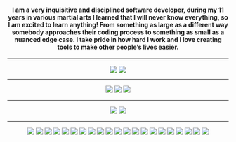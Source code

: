 <h4 align="center">  I am a very inquisitive and disciplined software developer, during my 11 years in various martial arts I learned that I will never know everything, so I am excited to learn anything! From something as large as a different way somebody approaches their coding process to something as small as a nuanced edge case. I take pride in how hard I work and I love creating tools to make other people’s lives easier. </h4><hr>
<div align="center">
  <a href="#"><img align="center" src="https://github-readme-stats.vercel.app/api?username=sgemberling117&hide=issues&count_private=true&&theme=react" /></a>
  <a href="#"><img align="center" src="https://github-readme-stats.vercel.app/api/top-langs/?username=tjpreston96&layout=compact&theme=react" /></a> 
  <hr>
  <div>
    <a href="https://www.linkedin.com/in/samuel-gemberling/"><img src="https://img.shields.io/badge/-LinkedIn-0077B5?style=flat-square&logo=LinkedIn&logoColor=white" /></a>
    <a href="https://github.com/sgemberling117"><img src="https://img.shields.io/github/followers/sgemberling117?color=black&label=GitHub&logo=GitHub&logoColor=white&style=flat-square" /></a>
    <a href="mailto: sgemberling@gmail.com"><img src="https://img.shields.io/badge/-Gmail-D14836?style=flat-square&logo=Gmail&logoColor=white" /></a>
  </div>
  <hr>
  <div>
      <a href="#"><img src="https://img.shields.io/badge/-MacOS-999999?style=flat-square&logo=Apple&logoColor=white" /></a>
      <a href="#"><img src="https://img.shields.io/badge/-Windows-0078D6?style=flat-square&logo=Windows&logoColor=white" /></a>
  </div>
  <hr>
  <div>
      <a href="#"><img src="https://img.shields.io/badge/-HTML5-E34F26?style=flat-square&logo=html5&logoColor=white" /></a>
      <a href="#"><img src="https://img.shields.io/badge/-CSS3-1572B6?style=flat-square&logo=css3" /></a>
      <a href="#"><img src="https://img.shields.io/badge/-JavaScript-F7DF1E?style=flat-square&logo=javascript&logoColor=black" /></a>
      <a href="#"><img src="https://img.shields.io/badge/-React-61DAFB?style=flat-square&logo=React&logoColor=black" /></a>
      <a href="#"><img src="https://img.shields.io/badge/-NodeJS-339933?style=flat-square&logo=Node.js&logoColor=white" /></a>
      <a href="#"><img src="https://img.shields.io/badge/-Python3-3776AB?style=flat-square&logo=Python&logoColor=white" /></a>
      <a href="#"><img src="https://img.shields.io/badge/-Django-092E20?style=flat-square&logo=django" /></a>
      <a href="#"><img src="https://img.shields.io/badge/-PostgreSQL-336791?style=flat-square&logo=postgresql" /></a>
      <a href="#"><img src="https://img.shields.io/badge/-MongoDB-white?style=flat-square&logo=mongodb" /></a>
      <a href="#"><img src="https://img.shields.io/badge/-Bootstrap-563D7C?style=flat-square&logo=bootstrap" /></a>
      <a href="#"><img src="https://img.shields.io/badge/-Material_UI-0081CB?style=flat-square&logo=material-ui" /></a>
      <a href="#"><img src="https://img.shields.io/badge/-Git-black?style=flat-square&logo=git" /></a>
      <a href="#"><img src="https://img.shields.io/badge/-Postman-FF6C37?style=flat-square&logo=Postman&logoColor=white" /></a>
      <a href="#"><img src="https://img.shields.io/badge/-Heroku-430098?style=flat-square&logo=heroku" /></a>
      <a href="#"><img src="https://img.shields.io/badge/-Excel-217346?style=flat-square&logo=Microsoft-Excel&logoColor=white" /></a>
      <a href="#"><img src="https://img.shields.io/badge/-Markdown-000000?style=flat-square&logo=Markdown&logoColor=white" /></a>
      <a href="#"><img src="https://img.shields.io/badge/-Trello-0079BF?style=flat-square&logo=Trello&logoColor=white" /></a>
      <a href="#"><img src="https://img.shields.io/badge/-VS_Code-007ACC?style=flat-square&logo=visual-studio-code" /></a>
      <a href="#"><img src="https://img.shields.io/badge/-Slack-4A154B?style=flat-square&logo=slack" /></a>
      <a href="#"><img src="https://img.shields.io/badge/-Zoom-2D8CFF?style=flat-square&logo=zoom&logoColor=white" /></a>
      <a href="#"><img src="https://img.shields.io/badge/-MySQL-4479A1?style=flat-square&logo=MySQL" /></a>
    </div>
</div>
